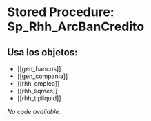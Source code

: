 # Stored Procedure: Sp_Rhh_ArcBanCredito

## Usa los objetos:
- [[gen_bancos]]
- [[gen_compania]]
- [[rhh_emplea]]
- [[rhh_liqmes]]
- [[rhh_tipliquid]]

*No code available.*
